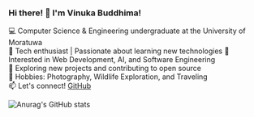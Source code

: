 ### Hi there! 👋 I'm Vinuka Buddhima! 

💻 Computer Science & Engineering undergraduate at the University of Moratuwa  
🚀 Tech enthusiast | Passionate about learning new technologies 
📌 Interested in Web Development, AI, and Software Engineering  
🔧 Exploring new projects and contributing to open source  
📸 Hobbies: Photography, Wildlife Exploration, and Traveling  
📫 Let's connect! [GitHub](https://github.com/vinukab)  

![Anurag's GitHub stats](https://github-readme-stats.vercel.app/api?username=vinukab&show_icons=true&theme=chartreuse-dark)




